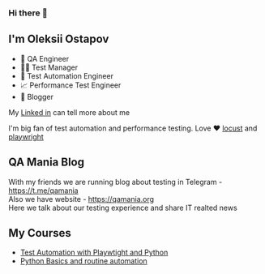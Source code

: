 ### Hi there 👋
## I'm Oleksii Ostapov

- 🐞 QA Engineer
- 🧙‍♂️ Test Manager
- 🤖 Test Automation Engineer
- 📈 Performance Test Engineer 
- 💬 Blogger

My [Linked in](https://www.linkedin.com/in/ostapov/) can tell more about me 

I'm big fan of test automation and performance testing. Love ❤️ [locust](https://locust.io/) and [playwright](https://playwright.dev/python/)

## QA Mania Blog
With my friends we are running blog about testing in Telegram - https://t.me/qamania  
Also we have website - https://qamania.org  
Here we talk about our testing experience and share IT realted news

## My Courses
- [Test Automation with Playwtight and Python](https://www.udemy.com/course/test-automation-with-playwright-and-python/?referralCode=0C1DD39F2C8A28802F95)
- [Python Basics and routine automation](https://qagroup.com.ua/courses/python-basics-and-routine-automation/)


<!--
**Ypurek/Ypurek** is a ✨ _special_ ✨ repository because its `README.md` (this file) appears on your GitHub profile.

Here are some ideas to get you started:

- 🔭 I’m currently working on ...
- 🌱 I’m currently learning ...
- 👯 I’m looking to collaborate on ...
- 🤔 I’m looking for help with ...
- 💬 Ask me about ...
- 📫 How to reach me: ...
- 😄 Pronouns: ...
- ⚡ Fun fact: ...
-->
